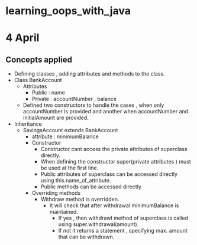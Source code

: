 # learning_oops_with_java
 
# 4 April 

## Concepts applied 
   -  Defining classes , adding attributes and methods to the class.   
   -  Class BankAccount 
        -  Attributes 
            -  Public  : name 
            -  Private : accountNumber ,  balance
        -  Defined two constructors to handle the cases  , when only accountNumber is provided and another when accountNumber and initialAmount are provided.
   -  Inheritance   
        -  SavingsAccount extends BankAccount 
            - attribute : minimumBalance 
            - Constructor 
                -  Constructor cant access the private attributes of superclass directly. 
                -  When defining the constructor  super(private attributes ) must be used at the first line. 
                -  Public attributes of superclass can be accessed directly using this.name_of_attribute. 
                -  Public methods can be accessed directly. 
            - Overriding methods 
                - Withdraw method is overridden. 
                   -  It will check that after withdrawal minimumBalance is maintained.
                      -  If yes , then withdrawl method  of superclass is called using  super.withdrawal(amount).
                      -  If not it returns a statement , specifying  max. amount that can be withdrawn. 